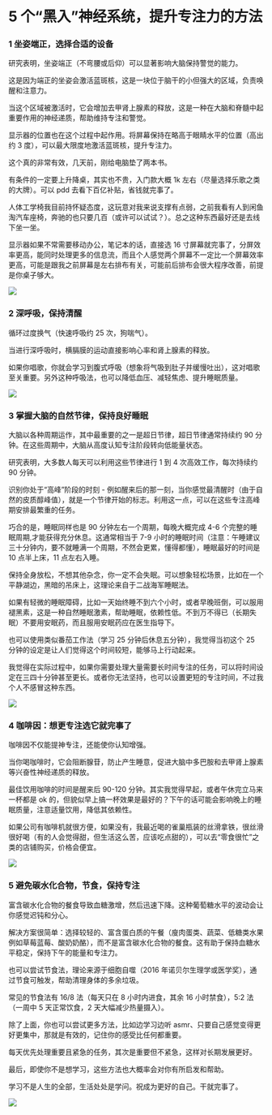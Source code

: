 # 5 个“黑入”神经系统，提升专注力的方法

### 1 坐姿端正，选择合适的设备

研究表明，坐姿端正（不弯腰或后仰）可以显著影响大脑保持警觉的能力。

这是因为端正的坐姿会激活蓝斑核，这是一块位于脑干的小但强大的区域，负责唤醒和注意力。

当这个区域被激活时，它会增加去甲肾上腺素的释放，这是一种在大脑和脊髓中起重要作用的神经递质，帮助维持专注和警觉。

显示器的位置也在这个过程中起作用。将屏幕保持在略高于眼睛水平的位置（高出约 3 度），可以最大限度地激活蓝斑核，提升专注力。

这个真的非常有效，几天前，刚给电脑垫了两本书。

有条件的一定要上升降桌，其实也不贵，入门款大概 1k 左右（尽量选择乐歌之类的大牌）。可以 pdd 去看下百亿补贴，省钱就完事了。

人体工学椅我目前持怀疑态度，这玩意对我来说支撑有点弱，之前我看有人到闲鱼淘汽车座椅，奔驰的也只要几百（或许可以试试？）。总之这种东西最好还是去线下坐一坐。

显示器如果不常需要移动办公，笔记本的话，直接选 16 寸屏幕就完事了，分屏效率更高，能同时处理更多的信息流，而且个人感觉两个屏幕不一定比一个屏幕效率更高，可能是跟我之前屏幕是左右排布有关，可能前后排布会很大程序改善，前提是你桌子够大。

![](https://secure2.wostatic.cn/static/6mQXdmHwrZN5tqme1KKbyJ/image.png?auth_key=1726072541-dxx4Z1ma3LRUpPVA1MLmXv-0-844450e74814da9ae7e907d808549341)

### 2 深呼吸，保持清醒

循环过度换气（快速呼吸约 25 次，狗喘气）。

当进行深呼吸时，横膈膜的运动直接影响心率和肾上腺素的释放。

如果你唱歌，你就会学习到腹式呼吸（想象将气吸到肚子并缓慢吐出），这对唱歌至关重要。另外这种呼吸法，也可以降低血压、减轻焦虑、提升睡眠质量。

![](https://secure2.wostatic.cn/static/oaNW4ecp7z5it5wJTBEAza/image.png?auth_key=1726072541-ducyw7FbJfJJ6AFb4Ffxbk-0-f615fade9e11af2b8e29b980d5c79eb8)

### 3 掌握大脑的自然节律，保持良好睡眠

大脑以各种周期运作，其中最重要的之一是超日节律，超日节律通常持续约 90 分钟。在这些周期中，大脑从高度认知专注阶段转向低能量状态。

研究表明，大多数人每天可以利用这些节律进行 1 到 4 次高效工作，每次持续约 90 分钟。

识别你处于“高峰”阶段的时刻 - 例如醒来后的那一刻，当你感觉最清醒时（由于自然的皮质醇峰值），就是一个节律开始的标志。利用这一点，可以在这些专注高峰期安排最繁重的任务。

巧合的是，睡眠同样也是 90 分钟左右一个周期，每晚大概完成 4-6 个完整的睡眠周期,才能获得充分休息。这通常相当于 7-9 小时的睡眠时间（注意：午睡建议三十分钟内，要不就睡满一个周期，不然会更累，懂得都懂），睡眠最好的时间是 10 点半上床，11 点左右入睡。

保持全身放松，不想其他杂念，你一定不会失眠。可以想象轻松场景，比如在一个平静湖边，黑暗的吊床上，这理论来自于二战海军睡眠法。

如果有轻微的睡眠障碍，比如一天始终睡不到六个小时，或者早晚班倒，可以服用褪黑素，这是一种自然睡眠激素，帮助睡眠，依赖性低。不到万不得已（长期失眠）不要用安眠药，而且服用安眠药应在医生指导下。

也可以使用类似番茄工作法（学习 25 分钟后休息五分钟），我觉得当初这个 25 分钟的设定是让人们觉得这个时间较短，能够马上行动起来。

我觉得在实际过程中，如果你需要处理大量需要长时间专注的任务，可以将时间设定在三四十分钟甚至更长。或者你无法坚持，也可以设置更短的专注时间，不过我个人不感冒这种东西。

![](https://secure2.wostatic.cn/static/5vjS2ScXK7ZYcx872aoMiw/image.png?auth_key=1726072541-aX4jksKuYzoKENYCWMs38a-0-7e7376961d189cadfe5a5699b461b102)

### 4 咖啡因：想更专注选它就完事了

咖啡因不仅能提神专注，还能使你认知增强。

当你喝咖啡时，它会阻断腺苷，防止产生睡意，促进大脑中多巴胺和去甲肾上腺素等兴奋性神经递质的释放。

最佳饮用咖啡的时间是醒来后 90-120 分钟。其实我觉得早起，或者午休完立马来一杯都是 ok 的，但貌似早上搞一杯效果是最好的？下午的话可能会影响晚上的睡眠质量，注意适量饮用，降低其依赖性。

如果公司有咖啡机就很方便，如果没有，我最近喝的雀巢瓶装的丝滑拿铁，很丝滑很好喝（有的人会觉得甜，但生活这么苦，应该吃点甜的），可以去“零食很忙”之类的店铺购买，价格会便宜。

![](https://secure2.wostatic.cn/static/pauYFu18866LwdRnZKNUo3/image.png?auth_key=1726072541-f9enXzHGnsQB1okfysikCj-0-c378d04c2bb1ac9dc3673ed18c077e7b)

### 5 避免碳水化合物，节食，保持专注

富含碳水化合物的餐食导致血糖激增，然后迅速下降。这种葡萄糖水平的波动会让你感觉迟钝和分心。

解决方案很简单：选择较轻的、富含蛋白质的午餐（廋肉蛋类、蔬菜、低糖类水果例如草莓蓝莓、酸奶奶酪），而不是富含碳水化合物的餐食。这有助于保持血糖水平稳定，保持下午的能量和专注力。

也可以尝试节食法，理论来源于细胞自噬（2016 年诺贝尔生理学或医学奖），通过节食可触发，帮助清理身体的多余垃圾。

常见的节食法有 16/8 法（每天只在 8 小时内进食，其余 16 小时禁食），5:2 法（一周中 5 天正常饮食，2 天大幅减少热量摄入）。

除了上面，你也可以尝试更多方法，比如边学习边听 asmr、只要自己感觉变得更好更集中，那就是有效的，记住你的感受比任何都重要。

每天优先处理重要且紧急的任务，其次是重要但不紧急，这样对长期发展更好。

最后，即使你不是想学习，这些方法也大概率会对你有所启发和帮助。

学习不是人生的全部，生活处处是学问。祝成为更好的自己。干就完事了。

![](https://secure2.wostatic.cn/static/kHZaZFjDk1QvuUfwwnREtj/image.png?auth_key=1726072541-7Upe7UX1hGvzVv824BC4Gj-0-f393985c041c2c7012bbb6148495c8ec)

